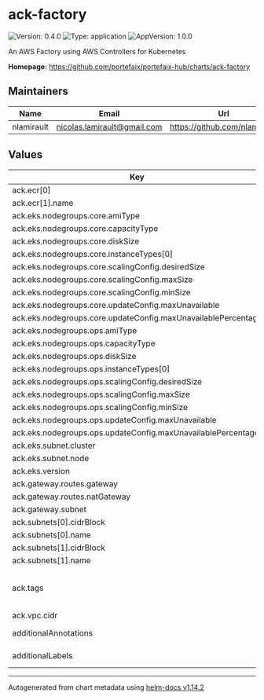# ack-factory

![Version: 0.4.0](https://img.shields.io/badge/Version-0.4.0-informational?style=flat-square) ![Type: application](https://img.shields.io/badge/Type-application-informational?style=flat-square) ![AppVersion: 1.0.0](https://img.shields.io/badge/AppVersion-1.0.0-informational?style=flat-square)

An AWS Factory using AWS Controllers for Kubernetes

**Homepage:** <https://github.com/portefaix/portefaix-hub/charts/ack-factory>

## Maintainers

| Name       | Email                         | Url                             |
| ---------- | ----------------------------- | ------------------------------- |
| nlamirault | <nicolas.lamirault@gmail.com> | <https://github.com/nlamirault> |

## Values

| Key                                                           | Type   | Default                                                   | Description                                                                                         |
| ------------------------------------------------------------- | ------ | --------------------------------------------------------- | --------------------------------------------------------------------------------------------------- |
| ack.ecr[0]                                                    | object | `{"name":"charts"}`                                       | ECR repositories                                                                                    |
| ack.ecr[1].name                                               | string | `"containers"`                                            |                                                                                                     |
| ack.eks.nodegroups.core.amiType                               | string | `"AL2_x86_64"`                                            |                                                                                                     |
| ack.eks.nodegroups.core.capacityType                          | string | `"ON-DEMAND"`                                             |                                                                                                     |
| ack.eks.nodegroups.core.diskSize                              | int    | `50`                                                      |                                                                                                     |
| ack.eks.nodegroups.core.instanceTypes[0]                      | string | `"t3.large"`                                              |                                                                                                     |
| ack.eks.nodegroups.core.scalingConfig.desiredSize             | int    | `1`                                                       |                                                                                                     |
| ack.eks.nodegroups.core.scalingConfig.maxSize                 | int    | `3`                                                       |                                                                                                     |
| ack.eks.nodegroups.core.scalingConfig.minSize                 | int    | `1`                                                       |                                                                                                     |
| ack.eks.nodegroups.core.updateConfig.maxUnavailable           | int    | `1`                                                       |                                                                                                     |
| ack.eks.nodegroups.core.updateConfig.maxUnavailablePercentage | int    | `50`                                                      |                                                                                                     |
| ack.eks.nodegroups.ops.amiType                                | string | `"AL2_x86_64"`                                            |                                                                                                     |
| ack.eks.nodegroups.ops.capacityType                           | string | `"SPOT"`                                                  |                                                                                                     |
| ack.eks.nodegroups.ops.diskSize                               | int    | `50`                                                      |                                                                                                     |
| ack.eks.nodegroups.ops.instanceTypes[0]                       | string | `"t3.large"`                                              |                                                                                                     |
| ack.eks.nodegroups.ops.scalingConfig.desiredSize              | int    | `1`                                                       |                                                                                                     |
| ack.eks.nodegroups.ops.scalingConfig.maxSize                  | int    | `3`                                                       |                                                                                                     |
| ack.eks.nodegroups.ops.scalingConfig.minSize                  | int    | `1`                                                       |                                                                                                     |
| ack.eks.nodegroups.ops.updateConfig.maxUnavailable            | int    | `1`                                                       |                                                                                                     |
| ack.eks.nodegroups.ops.updateConfig.maxUnavailablePercentage  | int    | `50`                                                      |                                                                                                     |
| ack.eks.subnet.cluster                                        | string | `"public"`                                                |                                                                                                     |
| ack.eks.subnet.node                                           | string | `"private"`                                               |                                                                                                     |
| ack.eks.version                                               | float  | `1.25`                                                    |                                                                                                     |
| ack.gateway.routes.gateway                                    | string | `"10.10.1.0/24"`                                          |                                                                                                     |
| ack.gateway.routes.natGateway                                 | string | `"10.10.2.0/24"`                                          |                                                                                                     |
| ack.gateway.subnet                                            | string | `"private"`                                               |                                                                                                     |
| ack.subnets[0].cidrBlock                                      | string | `"10.10.1.0/24"`                                          |                                                                                                     |
| ack.subnets[0].name                                           | string | `"public"`                                                |                                                                                                     |
| ack.subnets[1].cidrBlock                                      | string | `"10.10.2.0/24"`                                          |                                                                                                     |
| ack.subnets[1].name                                           | string | `"private"`                                               |                                                                                                     |
| ack.tags                                                      | list   | `[{"key":"portefaix/krm","value":"aws-controllers-k8s"}]` | AWS Tags for all resources https://aws-controllers-k8s.github.io/community/docs/user-docs/ack-tags/ |
| ack.vpc.cidr                                                  | string | `"10.10.0.0/16"`                                          |                                                                                                     |
| additionalAnnotations                                         | object | `{}`                                                      | Additional annotations to add to all resources                                                      |
| additionalLabels                                              | object | `{}`                                                      | Additional labels to add to all resources                                                           |

---

Autogenerated from chart metadata using [helm-docs v1.14.2](https://github.com/norwoodj/helm-docs/releases/v1.14.2)
